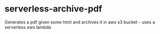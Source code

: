 # serverless-archive-pdf
Generates a pdf given some html and archives it in aws s3 bucket - uses a serverless aws lambda 
